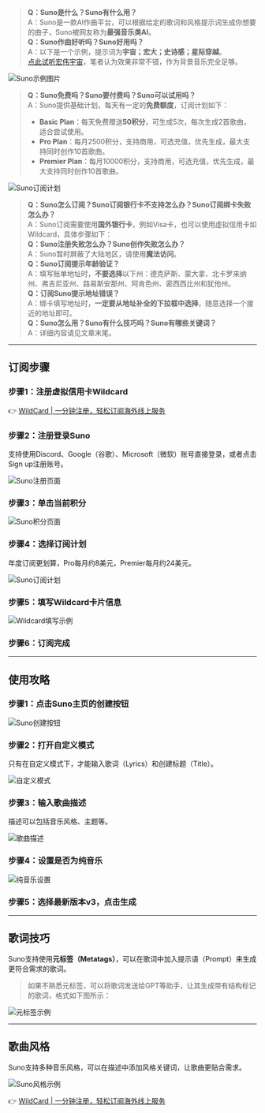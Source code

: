 > **Q：Suno是什么？Suno有什么用？**  
> A：Suno是一款AI作曲平台，可以根据给定的歌词和风格提示词生成你想要的曲子，Suno被网友称为**最强音乐类AI**。  
> **Q：Suno作曲好听吗？Suno好用吗？**  
> A：以下是一个示例，提示词为**宇宙；宏大；史诗感；星际穿越**。  
> [点此试听宏伟宇宙](https://bit.ly/bewildcard)，笔者认为效果非常不错，作为背景音乐完全足够。

![Suno示例图片](https://i-blog.csdnimg.cn/blog_migrate/142d19a3a26140374b1fc6aef2ad149b.png)

> **Q：Suno免费吗？Suno要付费吗？Suno可以试用吗？**  
> A：Suno提供基础计划，每天有一定的**免费额度**，订阅计划如下：  
> - **Basic Plan**：每天免费赠送**50积分**，可生成5次，每次生成2首歌曲，适合尝试使用。  
> - **Pro Plan**：每月2500积分，支持商用，可选充值，优先生成，最大支持同时创作10首歌曲。  
> - **Premier Plan**：每月10000积分，支持商用，可选充值，优先生成，最大支持同时创作10首歌曲。

![Suno订阅计划](https://i-blog.csdnimg.cn/blog_migrate/a1437c35341e50c2efc6eaad2300d98d.png)

> **Q：Suno怎么订阅？Suno订阅银行卡不支持怎么办？Suno订阅绑卡失败怎么办？**  
> A：Suno订阅需要使用**国外银行卡**，例如Visa卡，也可以使用虚拟信用卡如Wildcard，具体步骤如下：  
> **Q：Suno注册失败怎么办？Suno创作失败怎么办？**  
> A：Suno暂时屏蔽了大陆地区，请使用**魔法访问**。  
> **Q：Suno订阅提示年龄验证？**  
> A：填写账单地址时，**不要选择**以下州：德克萨斯、蒙大拿、北卡罗来纳州、弗吉尼亚州、路易斯安那州、阿肯色州、密西西比州和犹他州。  
> **Q：订阅Suno提示地址错误？**  
> A：绑卡填写地址时，**一定要从地址补全的下拉框中选择**，随意选择一个接近的地址即可。  
> **Q：Suno怎么用？Suno有什么技巧吗？Suno有哪些关键词？**  
> A：详细内容请见文章末尾。

---

## 订阅步骤

### 步骤1：注册虚拟信用卡Wildcard

👉 [WildCard | 一分钟注册，轻松订阅海外线上服务](https://bit.ly/bewildcard)

### 步骤2：注册登录Suno

支持使用Discord、Google（谷歌）、Microsoft（微软）账号直接登录，或者点击Sign up注册账号。

![Suno注册页面](https://i-blog.csdnimg.cn/blog_migrate/bb44d959f37095f4fc52dc2849a04927.png)

### 步骤3：单击当前积分

![Suno积分页面](https://i-blog.csdnimg.cn/blog_migrate/a002e346faaf27ea39577aed556986aa.png)

### 步骤4：选择订阅计划

年度订阅更划算，Pro每月约8美元，Premier每月约24美元。

![Suno订阅计划](https://i-blog.csdnimg.cn/blog_migrate/a1437c35341e50c2efc6eaad2300d98d.png)

### 步骤5：填写Wildcard卡片信息

![Wildcard填写示例](https://i-blog.csdnimg.cn/blog_migrate/d7d69130299316762d064dbe2f010626.png)

### 步骤6：订阅完成

---

## 使用攻略

### 步骤1：点击Suno主页的创建按钮

![Suno创建按钮](https://i-blog.csdnimg.cn/blog_migrate/42b0ae4a03b43c3bc631a3ace1e5f5aa.png)

### 步骤2：打开自定义模式

只有在自定义模式下，才能输入歌词（Lyrics）和创建标题（Title）。

![自定义模式](https://i-blog.csdnimg.cn/blog_migrate/a66a1524c6efc435f6ee9e9b40b048a2.png)

### 步骤3：输入歌曲描述

描述可以包括音乐风格、主题等。

![歌曲描述](https://i-blog.csdnimg.cn/blog_migrate/ce0a54b835c4c8555580113cd584a5b0.png)

### 步骤4：设置是否为纯音乐

![纯音乐设置](https://i-blog.csdnimg.cn/blog_migrate/3e6d15a06747da6b0f1c44754c794d6a.png)

### 步骤5：选择最新版本v3，点击生成

---

## 歌词技巧

Suno支持使用**元标签（Metatags）**，可以在歌词中加入提示语（Prompt）来生成更符合需求的歌词。

> 如果不熟悉元标签，可以将歌词发送给GPT等助手，让其生成带有结构标记的歌词，格式如下图所示：

![元标签示例](https://i-blog.csdnimg.cn/blog_migrate/e2c561fb3c8bd016bc15f9e6b0a5a81c.png)

---

## 歌曲风格

Suno支持多种音乐风格，可以在描述中添加风格关键词，让歌曲更贴合需求。

![Suno风格示例](https://i-blog.csdnimg.cn/blog_migrate/82e72a9eafe66bf1b12ccf084f9611af.png)

👉 [WildCard | 一分钟注册，轻松订阅海外线上服务](https://bit.ly/bewildcard)